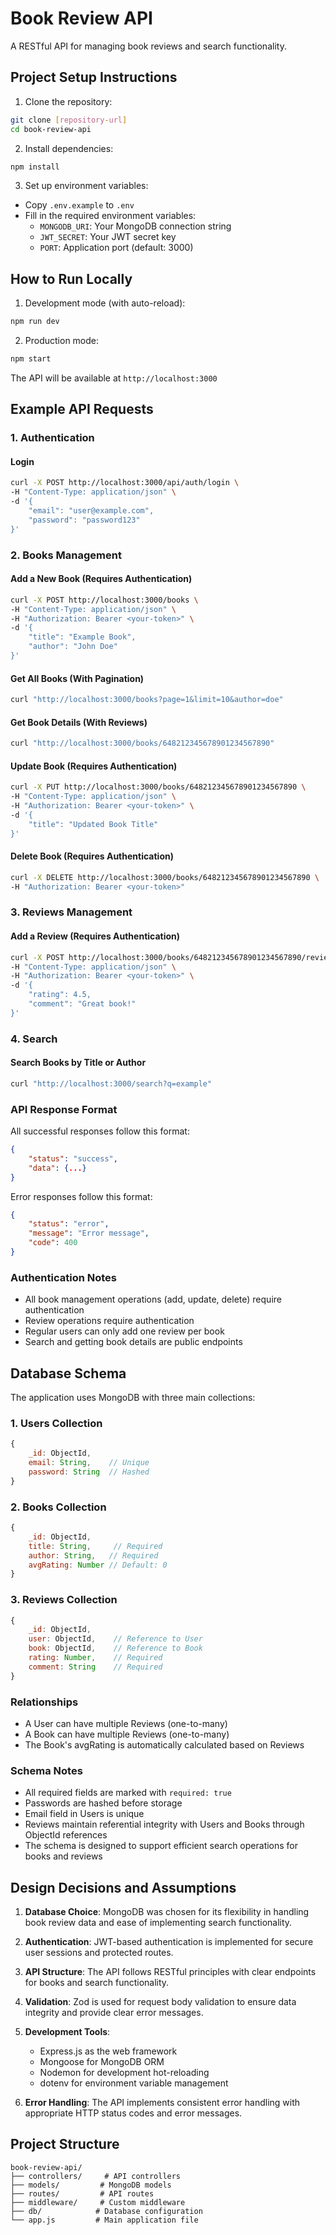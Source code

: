 # Book Review API

A RESTful API for managing book reviews and search functionality.

## Project Setup Instructions

1. Clone the repository:
```bash
git clone [repository-url]
cd book-review-api
```

2. Install dependencies:
```bash
npm install
```

3. Set up environment variables:
- Copy `.env.example` to `.env`
- Fill in the required environment variables:
  - `MONGODB_URI`: Your MongoDB connection string
  - `JWT_SECRET`: Your JWT secret key
  - `PORT`: Application port (default: 3000)

## How to Run Locally

1. Development mode (with auto-reload):
```bash
npm run dev
```

2. Production mode:
```bash
npm start
```

The API will be available at `http://localhost:3000`

## Example API Requests

### 1. Authentication

#### Login
```bash
curl -X POST http://localhost:3000/api/auth/login \
-H "Content-Type: application/json" \
-d '{
    "email": "user@example.com",
    "password": "password123"
}'
```

### 2. Books Management

#### Add a New Book (Requires Authentication)
```bash
curl -X POST http://localhost:3000/books \
-H "Content-Type: application/json" \
-H "Authorization: Bearer <your-token>" \
-d '{
    "title": "Example Book",
    "author": "John Doe"
}'
```

#### Get All Books (With Pagination)
```bash
curl "http://localhost:3000/books?page=1&limit=10&author=doe"
```

#### Get Book Details (With Reviews)
```bash
curl "http://localhost:3000/books/648212345678901234567890"
```

#### Update Book (Requires Authentication)
```bash
curl -X PUT http://localhost:3000/books/648212345678901234567890 \
-H "Content-Type: application/json" \
-H "Authorization: Bearer <your-token>" \
-d '{
    "title": "Updated Book Title"
}'
```

#### Delete Book (Requires Authentication)
```bash
curl -X DELETE http://localhost:3000/books/648212345678901234567890 \
-H "Authorization: Bearer <your-token>"
```

### 3. Reviews Management

#### Add a Review (Requires Authentication)
```bash
curl -X POST http://localhost:3000/books/648212345678901234567890/reviews \
-H "Content-Type: application/json" \
-H "Authorization: Bearer <your-token>" \
-d '{
    "rating": 4.5,
    "comment": "Great book!"
}'
```

### 4. Search

#### Search Books by Title or Author
```bash
curl "http://localhost:3000/search?q=example"
```

### API Response Format

All successful responses follow this format:
```json
{
    "status": "success",
    "data": {...}
}
```

Error responses follow this format:
```json
{
    "status": "error",
    "message": "Error message",
    "code": 400
}
```

### Authentication Notes
- All book management operations (add, update, delete) require authentication
- Review operations require authentication
- Regular users can only add one review per book
- Search and getting book details are public endpoints

## Database Schema

The application uses MongoDB with three main collections:

### 1. Users Collection
```javascript
{
    _id: ObjectId,
    email: String,    // Unique
    password: String  // Hashed
}
```

### 2. Books Collection
```javascript
{
    _id: ObjectId,
    title: String,     // Required
    author: String,   // Required
    avgRating: Number // Default: 0
}
```

### 3. Reviews Collection
```javascript
{
    _id: ObjectId,
    user: ObjectId,    // Reference to User
    book: ObjectId,    // Reference to Book
    rating: Number,    // Required
    comment: String    // Required
}
```

### Relationships
- A User can have multiple Reviews (one-to-many)
- A Book can have multiple Reviews (one-to-many)
- The Book's avgRating is automatically calculated based on Reviews

### Schema Notes
- All required fields are marked with `required: true`
- Passwords are hashed before storage
- Email field in Users is unique
- Reviews maintain referential integrity with Users and Books through ObjectId references
- The schema is designed to support efficient search operations for books and reviews

## Design Decisions and Assumptions

1. **Database Choice**: MongoDB was chosen for its flexibility in handling book review data and ease of implementing search functionality.

2. **Authentication**: JWT-based authentication is implemented for secure user sessions and protected routes.

3. **API Structure**: The API follows RESTful principles with clear endpoints for books and search functionality.

4. **Validation**: Zod is used for request body validation to ensure data integrity and provide clear error messages.

5. **Development Tools**: 
   - Express.js as the web framework
   - Mongoose for MongoDB ORM
   - Nodemon for development hot-reloading
   - dotenv for environment variable management

6. **Error Handling**: The API implements consistent error handling with appropriate HTTP status codes and error messages.

## Project Structure

```
book-review-api/
├── controllers/     # API controllers
├── models/         # MongoDB models
├── routes/         # API routes
├── middleware/     # Custom middleware
├── db/            # Database configuration
└── app.js         # Main application file
